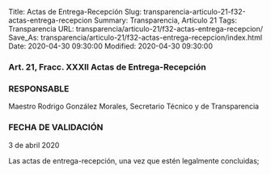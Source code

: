 Title: Actas de Entrega-Recepción
Slug: transparencia-articulo-21-f32-actas-entrega-recepcion
Summary: Transparencia, Artículo 21
Tags: Transparencia
URL: transparencia/articulo-21/f32-actas-entrega-recepcion/
Save_As: transparencia/articulo-21/f32-actas-entrega-recepcion/index.html
Date: 2020-04-30 09:30:00
Modified: 2020-04-30 09:30:00


### Art. 21, Fracc. XXXII Actas de Entrega-Recepción

### RESPONSABLE

Maestro Rodrigo González Morales, Secretario Técnico y de Transparencia

### FECHA DE VALIDACIÓN

3 de abril 2020

Las actas de entrega-recepción, una vez que estén legalmente concluidas;



